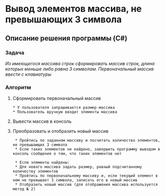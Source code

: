 #  Вывод элементов массива, не превышающих 3 символа
## Описание решения программы (C#)

### **Задача**

_Из имеющегося массива строк сформировать массив строк, длина которых меньше либо равна 3 символам. Первоначальный массив ввести с клавиатуры_

### **Алгоритм**
1. Сформировать первоначальный массив

       * У пользователя запрашивается размер массива
       * Пользователь вручную вводит элементы массива

2. Вывести массив в консоль

3. Преобразовать и отобразить новый массив
    
        * Пройтись по заданном массиву и посчитать количество элементов, не превышающих 3 символа
        * Если таких элементов не найдено, завершить программу выводом в консоль сообщения о том, что таких элементов нет

        * Если элементы найдены:
        * Для нового массива задать размер, равный подсчитанному количеству элементов
        * Пройтись по первоначальному массиву и, если текущий элемент в нем не превышает 3 символа, записать его в новый массив
        * Отобразить новый массив (для отображения массива используется метод № 2)

